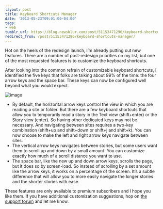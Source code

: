 ```yaml
---
layout: post
title: Keyboard Shortcuts Manager
date: '2013-05-23T09:01:00-04:00'
tags:
- web
tumblr_url: https://blog.newsblur.com/post/51153471296/keyboard-shortcuts-manager
redirect_from: /post/51153471296/keyboard-shortcuts-manager/
---
```

Hot on the heels of the redesign launch, I’m already putting out new features. There are a number of post-redesign priorities on my list, but one of the most requested features is to customize the keyboard shortcuts.

After looking into the common refrain of customizable keyboard shortcuts, I identified the five keys that folks are talking about 99% of the time: the four arrow keys and the space bar. These keys can now be configured well beyond what you would expect.

![image](http://static.newsblur.com.s3.amazonaws.com/blog/preferences_keyboard.png)

- By default, the horizontal arrow keys control the view in which you are reading a site or folder. But there are a few keyboard shortcuts that allow you to temporarily read a story in the Text view (shift+enter) or the Story view (enter). So having other dedicated keys may not be necessary. And navigating between sites requires a two-key combination (shift+up and shift+down or shift+j and shift+k). You can now choose to make the left and right arrow keys navigate between sites.
- The vertical arrow keys navigates between stories, but some users want them to scroll up and down by a small amount. You can customize exactly how much of a scroll distance you want to use.
- The space bar, like the new up and down arrow keys, scrolls the page, but it does so by screen-load. So instead of scrolling by a set amount like the arrow keys, it works on a percentage of the screen. It’s a subtle difference that will allow you to more easily navigate the longer stories and the shorter stories with ease.

These features are only available to premium subscribers and I hope you like them. If you have additional customization suggestions, hop on [the support forum](http://getsatisfaction.com/newsblur) and let me know.

